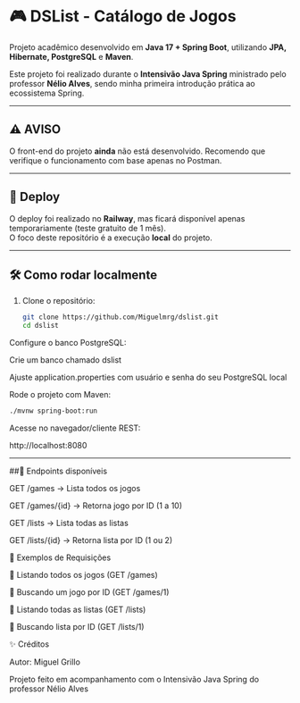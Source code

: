 # 🎮 DSList - Catálogo de Jogos

Projeto acadêmico desenvolvido em **Java 17 + Spring Boot**, utilizando **JPA, Hibernate, PostgreSQL** e **Maven**.  

Este projeto foi realizado durante o **Intensivão Java Spring** ministrado pelo professor **Nélio Alves**, sendo minha primeira introdução prática ao ecossistema Spring. 

---

## ⚠ AVISO

O front-end do projeto **ainda** não está desenvolvido. Recomendo que verifique o funcionamento com base apenas no Postman. 

---

## 🚀 Deploy
O deploy foi realizado no **Railway**, mas ficará disponível apenas temporariamente (teste gratuito de 1 mês).  
O foco deste repositório é a execução **local** do projeto.

---

## 🛠️ Como rodar localmente

1. Clone o repositório:
   ```bash
   git clone https://github.com/Miguelmrg/dslist.git
   cd dslist
Configure o banco PostgreSQL:

Crie um banco chamado dslist

Ajuste application.properties com usuário e senha do seu PostgreSQL local

Rode o projeto com Maven:
   ```bash
   ./mvnw spring-boot:run
   ```
Acesse no navegador/cliente REST:

http://localhost:8080 

---

##📌 Endpoints disponíveis

GET /games → Lista todos os jogos

GET /games/{id} → Retorna jogo por ID (1 a 10)

GET /lists → Lista todas as listas

GET /lists/{id} → Retorna lista por ID (1 ou 2)

📸 Exemplos de Requisições

🔹 Listando todos os jogos (GET /games)


🔹 Buscando um jogo por ID (GET /games/1)


🔹 Listando todas as listas (GET /lists)


🔹 Buscando lista por ID (GET /lists/1)


✨ Créditos

Autor: Miguel Grillo

Projeto feito em acompanhamento com o Intensivão Java Spring do professor Nélio Alves
